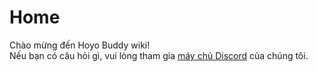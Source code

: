 # Home

Chào mừng đến Hoyo Buddy wiki!  
Nếu bạn có câu hỏi gì, vui lòng tham gia [máy chủ Discord](https://link.seria.moe/hb-dc) của chúng tôi.
